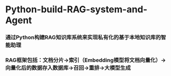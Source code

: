 # Python-build-RAG-system-and-Agent
### 通过Python构建RAG知识库系统来实现私有化的基于本地知识库的智能助理
### RAG框架包括：文档分片→索引（Embedding模型将文档向量化）→向量化后的数据存入数据库→召回→重排→大模型生成

